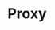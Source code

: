 ---
layout: default
title: Proxy
modified:
categories: structural
excerpt:
tags: []
image:
  feature:
  teaser: nav/400x250.png
  thumb:
---